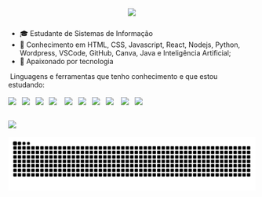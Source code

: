 
<h1 align="center">
    <img src="https://readme-typing-svg.herokuapp.com?font=Anta&size=30&pause=1000&color=C511FF&vCenter=true&random=false&width=435&lines=Hello+World!!;Meu+nome+%C3%A9+Brunno+%F0%9F%A4%99%F0%9F%8F%BC;Vamos+decolar+em+TI+%F0%9F%9A%80" />
</h1>

- 🎓 Estudante de Sistemas de Informação
- 🧠 Conhecimento em HTML, CSS, Javascript, React, Nodejs, Python, Wordpress, VSCode, GitHub, Canva, Java e Inteligência Artificial;
- 💜 Apaixonado por tecnologia

<div>
&nbsp;Linguagens e ferramentas que tenho conhecimento e que estou estudando:<br><br/>
<img height="30" src="https://cdn.jsdelivr.net/gh/devicons/devicon@latest/icons/html5/html5-original.svg" />&nbsp&nbsp
<img height="30" src="https://cdn.jsdelivr.net/gh/devicons/devicon@latest/icons/css3/css3-original.svg" />&nbsp&nbsp
<img height="30" src="https://cdn.jsdelivr.net/gh/devicons/devicon@latest/icons/javascript/javascript-original.svg" />&nbsp&nbsp
<img height="30" src="https://cdn.jsdelivr.net/gh/devicons/devicon@latest/icons/react/react-original-wordmark.svg" /> &nbsp&nbsp
<img height="30" src="https://cdn.jsdelivr.net/gh/devicons/devicon@latest/icons/nodejs/nodejs-original-wordmark.svg" />&nbsp&nbsp
<img height="30" src="https://cdn.jsdelivr.net/gh/devicons/devicon@latest/icons/python/python-original.svg" />&nbsp&nbsp
<img height="30" src="https://cdn.jsdelivr.net/gh/devicons/devicon@latest/icons/wordpress/wordpress-original.svg" />&nbsp&nbsp
<img height="30" src="https://cdn.jsdelivr.net/gh/devicons/devicon@latest/icons/vscode/vscode-original-wordmark.svg" />   &nbsp&nbsp   
<img height="30" src="https://cdn.jsdelivr.net/gh/devicons/devicon@latest/icons/github/github-original-wordmark.svg" />&nbsp&nbsp
<img height="30" src="https://cdn.jsdelivr.net/gh/devicons/devicon@latest/icons/canva/canva-original.svg" />        
</div>

          
##
<div>
 <a href="https://www.linkedin.com/in/brunnoml/" target="_blank"><img src="https://img.shields.io/badge/-LinkedIn-%230077B5?style=for-the-badge&logo=linkedin&logoColor=white" target="_blank"></a> 
 
</div>


![snake gif](https://github.com/BrunnomL/BrunnoML/blob/output/github-contribution-grid-snake.svg)

